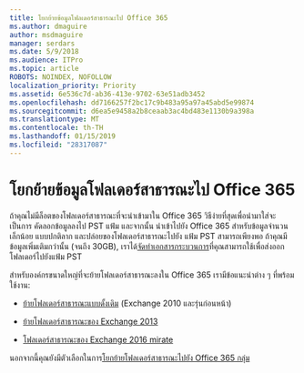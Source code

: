 ```yaml
---
title: โยกย้ายข้อมูลโฟลเดอร์สาธารณะไป Office 365
ms.author: dmaguire
author: msdmaguire
manager: serdars
ms.date: 5/9/2018
ms.audience: ITPro
ms.topic: article
ROBOTS: NOINDEX, NOFOLLOW
localization_priority: Priority
ms.assetid: 6e536c7d-ab36-413e-9702-63e51adb3452
ms.openlocfilehash: dd7166257f2bc17c9b483a95a97a45abd5e99874
ms.sourcegitcommit: d6ea5e9458a2b8ceaab3ac4bd483e1130b9a398a
ms.translationtype: MT
ms.contentlocale: th-TH
ms.lasthandoff: 01/15/2019
ms.locfileid: "28317087"
---
```

# <a name="migrate-public-folder-data-to-office-365"></a>โยกย้ายข้อมูลโฟลเดอร์สาธารณะไป Office 365

ถ้าคุณไม่มีล็อตของโฟลเดอร์สาธารณะที่จะนำเข้ามาใน Office 365 วิธีง่ายที่สุดเพื่อนำมาใส่จะเป็นการ คัดลอกข้อมูลลงไป PST แฟ้ม และจากนั้น นำเข้าไปยัง Office 365 สำหรับข้อมูลจำนวนเล็กน้อย แบบปกติลาก และปล่อยของโฟลเดอร์สาธารณะไปยัง แฟ้ม PST สามารถเพียงพอ ถ้าคุณมีข้อมูลเพิ่มเติมกว่านั้น (จนถึง 30GB), เราได้[จัดทำเอกสารกระบวนการ](https://technet.microsoft.com/library/dn874017%28v=exchg.150%29.aspx)ที่คุณสามารถใช้เพื่อส่งออกโฟลเดอร์ไปยังแฟ้ม PST 
  
สำหรับองค์กรขนาดใหญ่ที่จะย้ายโฟลเดอร์สาธารณะลงใน Office 365 เรามีข้อแนะนำต่าง ๆ ที่พร้อมใช้งาน:
  
- [ย้ายโฟลเดอร์สาธารณะแบบดั้งเดิม](https://technet.microsoft.com/en-us/library/dn874017%28v=exchg.150%29.aspx) (Exchange 2010 และรุ่นก่อนหน้า) 
    
- [ย้ายโฟลเดอร์สาธารณะของ Exchange 2013](https://technet.microsoft.com/library/mt798260%28v=exchg.150%29.aspx)
    
- [โฟลเดอร์สาธารณะของ Exchange 2016 mirate](https://technet.microsoft.com/library/mt798260%28v=exchg.160%29.aspx)
    
นอกจากนี้คุณยังมีตัวเลือกในการ[โยกย้ายโฟลเดอร์สาธารณะไปยัง Office 365 กลุ่ม](https://technet.microsoft.com/library/mt843872%28v=exchg.150%29.aspx)
  


